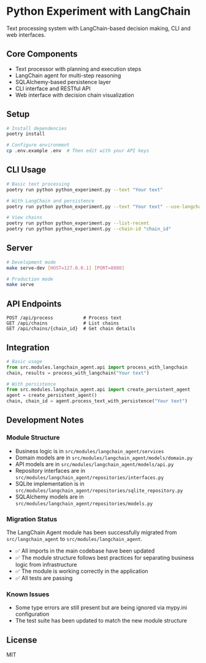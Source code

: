 # Python Experiment with LangChain

Text processing system with LangChain-based decision making, CLI and web interfaces.

## Core Components

- Text processor with planning and execution steps
- LangChain agent for multi-step reasoning
- SQLAlchemy-based persistence layer
- CLI interface and RESTful API
- Web interface with decision chain visualization

## Setup

```bash
# Install dependencies
poetry install

# Configure environment
cp .env.example .env  # Then edit with your API keys
```

## CLI Usage

```bash
# Basic text processing
poetry run python python_experiment.py --text "Your text"

# With LangChain and persistence
poetry run python python_experiment.py --text "Your text" --use-langchain --persist

# View chains
poetry run python python_experiment.py --list-recent
poetry run python python_experiment.py --chain-id "chain_id"
```

## Server

```bash
# Development mode
make serve-dev [HOST=127.0.0.1] [PORT=8080]

# Production mode
make serve
```

## API Endpoints

```
POST /api/process           # Process text
GET /api/chains             # List chains
GET /api/chains/{chain_id}  # Get chain details
```

## Integration

```python
# Basic usage
from src.modules.langchain_agent.api import process_with_langchain
chain, results = process_with_langchain("Your text")

# With persistence
from src.modules.langchain_agent.api import create_persistent_agent
agent = create_persistent_agent()
chain, chain_id = agent.process_text_with_persistence("Your text")
```

## Development Notes

### Module Structure
- Business logic is in `src/modules/langchain_agent/services`
- Domain models are in `src/modules/langchain_agent/models/domain.py`
- API models are in `src/modules/langchain_agent/models/api.py`
- Repository interfaces are in `src/modules/langchain_agent/repositories/interfaces.py`
- SQLite implementation is in `src/modules/langchain_agent/repositories/sqlite_repository.py`
- SQLAlchemy models are in `src/modules/langchain_agent/repositories/models.py`

### Migration Status
The LangChain Agent module has been successfully migrated from `src/langchain_agent` to `src/modules/langchain_agent`.

- ✅ All imports in the main codebase have been updated
- ✅ The module structure follows best practices for separating business logic from infrastructure
- ✅ The module is working correctly in the application
- ✅ All tests are passing

### Known Issues
- Some type errors are still present but are being ignored via mypy.ini configuration
- The test suite has been updated to match the new module structure

## License

MIT 